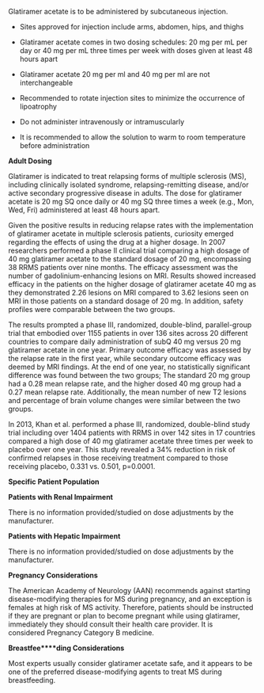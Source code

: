 Glatiramer acetate is to be administered by subcutaneous injection.

- Sites approved for injection include arms, abdomen, hips, and thighs

- Glatiramer acetate comes in two dosing schedules: 20 mg per mL per day or 40 mg per mL three times per week with doses given at least 48 hours apart

- Glatiramer acetate 20 mg per ml and 40 mg per ml are not interchangeable

- Recommended to rotate injection sites to minimize the occurrence of lipoatrophy

- Do not administer intravenously or intramuscularly

- It is recommended to allow the solution to warm to room temperature before administration

**Adult Dosing**

Glatiramer is indicated to treat relapsing forms of multiple sclerosis (MS), including clinically isolated syndrome, relapsing-remitting disease, and/or active secondary progressive disease in adults. The dose for glatiramer acetate is 20 mg SQ once daily or 40 mg SQ three times a week (e.g., Mon, Wed, Fri) administered at least 48 hours apart.

Given the positive results in reducing relapse rates with the implementation of glatiramer acetate in multiple sclerosis patients, curiosity emerged regarding the effects of using the drug at a higher dosage. In 2007 researchers performed a phase II clinical trial comparing a high dosage of 40 mg glatiramer acetate to the standard dosage of 20 mg, encompassing 38 RRMS patients over nine months. The efficacy assessment was the number of gadolinium-enhancing lesions on MRI. Results showed increased efficacy in the patients on the higher dosage of glatiramer acetate 40 mg as they demonstrated 2.26 lesions on MRI compared to 3.62 lesions seen on MRI in those patients on a standard dosage of 20 mg. In addition, safety profiles were comparable between the two groups.

The results prompted a phase III, randomized, double-blind, parallel-group trial that embodied over 1155 patients in over 136 sites across 20 different countries to compare daily administration of subQ 40 mg versus 20 mg glatiramer acetate in one year. Primary outcome efficacy was assessed by the relapse rate in the first year, while secondary outcome efficacy was deemed by MRI findings. At the end of one year, no statistically significant difference was found between the two groups; The standard 20 mg group had a 0.28 mean relapse rate, and the higher dosed 40 mg group had a 0.27 mean relapse rate. Additionally, the mean number of new T2 lesions and percentage of brain volume changes were similar between the two groups.

In 2013, Khan et al. performed a phase III, randomized, double-blind study trial including over 1404 patients with RRMS in over 142 sites in 17 countries compared a high dose of 40 mg glatiramer acetate three times per week to placebo over one year. This study revealed a 34% reduction in risk of confirmed relapses in those receiving treatment compared to those receiving placebo, 0.331 vs. 0.501, p=0.0001.

**Specific Patient Population**

**Patients with Renal Impairment**

There is no information provided/studied on dose adjustments by the manufacturer.

**Patients with Hepatic Impairment**

There is no information provided/studied on dose adjustments by the manufacturer.

**Pregnancy Considerations**

The American Academy of Neurology (AAN) recommends against starting disease-modifying therapies for MS during pregnancy, and an exception is females at high risk of MS activity. Therefore, patients should be instructed if they are pregnant or plan to become pregnant while using glatiramer, immediately they should consult their health care provider. It is considered Pregnancy Category B medicine.

**Breastfee****ding Considerations**

Most experts usually consider glatiramer acetate safe, and it appears to be one of the preferred disease-modifying agents to treat MS during breastfeeding.